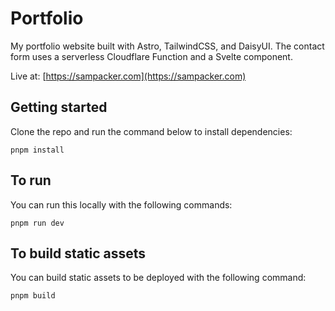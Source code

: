 # Portfolio

My portfolio website built with Astro, TailwindCSS, and DaisyUI. The contact form uses a serverless Cloudflare Function and a Svelte component.

Live at: [https://sampacker.com](https://sampacker.com)

## Getting started
Clone the repo and run the command below to install dependencies:
```
pnpm install
```

## To run
You can run this locally with the following commands:
```
pnpm run dev
```

## To build static assets
You can build static assets to be deployed with the following command:
```
pnpm build
```
